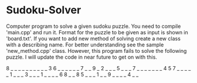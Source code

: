 Sudoku-Solver
=============

Computer program to solve a given sudoku puzzle. You need to compile 'main.cpp' and run it. Format for the puzzle to be given as input is shown in 'board.txt'. If you want to add new method of solving create a new class with a describing name. For better understanding see the sample 'new_method.cpp' class.
However, this program fails to solve the following puzzle. I will update the code in near future to get on with this.

8 _ _ _ _ _ _ _ _
_ _ 3 6 _ _ _ _ _
_ 7 _ _ 9 _ 2 _ _
_ 5 _ _ _ 7 _ _ _
_ _ _ _ 4 5 7 _ _
_ _ _ 1 _ _ _ 3 _
_ _ 1 _ _ _ _ 6 8
_ _ 8 5 _ _ _ 1 _
_ 9 _ _ _ _ 4 _ _
